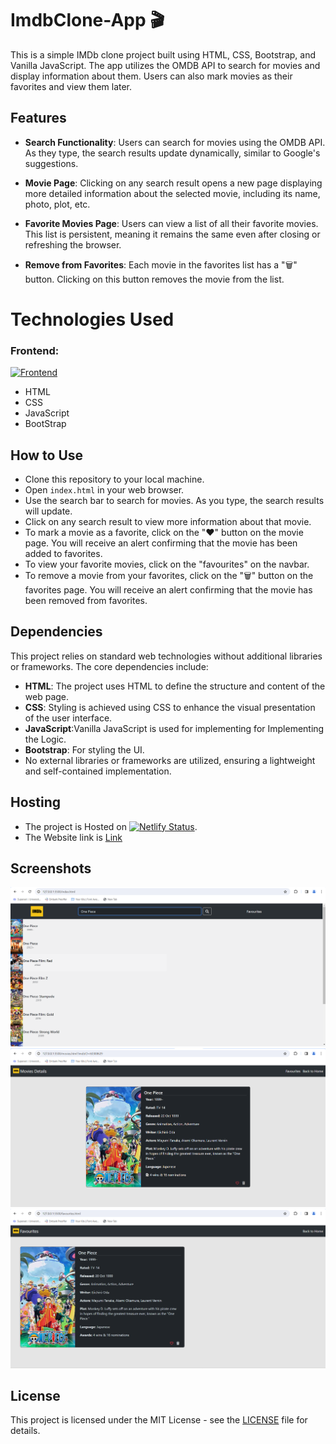 # ImdbClone-App 🎬

This is a simple IMDb clone project built using HTML, CSS, Bootstrap, and Vanilla JavaScript. The app utilizes the OMDB API to search for movies and display information about them. Users can also mark movies as their favorites and view them later.

## Features

- **Search Functionality**: Users can search for movies using the OMDB API. As they type, the search results update dynamically, similar to Google's suggestions.

- **Movie Page**: Clicking on any search result opens a new page displaying more detailed information about the selected movie, including its name, photo, plot, etc.

- **Favorite Movies Page**: Users can view a list of all their favorite movies. This list is persistent, meaning it remains the same even after closing or refreshing the browser.

- **Remove from Favorites**: Each movie in the favorites list has a "🗑️" button. Clicking on this button removes the movie from the list.

# Technologies Used
### Frontend:
[![Frontend](https://skillicons.dev/icons?i=html,css,js,bootstrap)](https://skillicons.dev)
* HTML 
* CSS
* JavaScript
* BootStrap

## How to Use

* Clone this repository to your local machine.
* Open `index.html` in your web browser.
* Use the search bar to search for movies. As you type, the search results will update.
* Click on any search result to view more information about that movie.
* To mark a movie as a favorite, click on the "❤️" button on the movie page. You will receive an alert confirming that the movie has been added to favorites.
* To view your favorite movies, click on the "favourites" on the navbar.
* To remove a movie from your favorites, click on the "🗑️" button on the favorites page. You will receive an alert confirming that the movie has been removed from favorites.


## Dependencies

This project relies on standard web technologies without additional libraries or frameworks. The core dependencies include:

- **HTML**: The project uses HTML to define the structure and content of the web page.
- **CSS**: Styling is achieved using CSS to enhance the visual presentation of the user interface.
- **JavaScript**:Vanilla JavaScript is used for implementing for Implementing the Logic.
- **Bootstrap**: For styling the UI.
- No external libraries or frameworks are utilized, ensuring a lightweight and self-contained implementation.

## Hosting
- The project is Hosted on [![Netlify Status](https://api.netlify.com/api/v1/badges/76f96ff9-4262-4232-9ded-355b2344b545/deploy-status)](https://app.netlify.com/sites/clonemovie-webapp/deploys).
- The Website link is [Link](https://clonemovie-webapp.netlify.app/)

## Screenshots

![Screenshot 1](Images/ScreenShots/SS-1.png)
![Screenshot 2](Images/ScreenShots/SS-2.png)
![Screenshot 3](Images/ScreenShots/SS-3.png)

## License

This project is licensed under the MIT License - see the [LICENSE](LICENSE) file for details.
